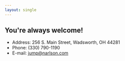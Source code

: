 ```yaml
---
layout: single
---
```

## You're always welcome!
- Address: 256 S. Main Street, Wadsworth, OH 44281
- Phone: (330) 790-1190
- E-mail: jump@narlson.com
